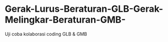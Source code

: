 # Gerak-Lurus-Beraturan-GLB-Gerak-Melingkar-Beraturan-GMB-
Uji coba kolaborasi coding GLB &amp; GMB

